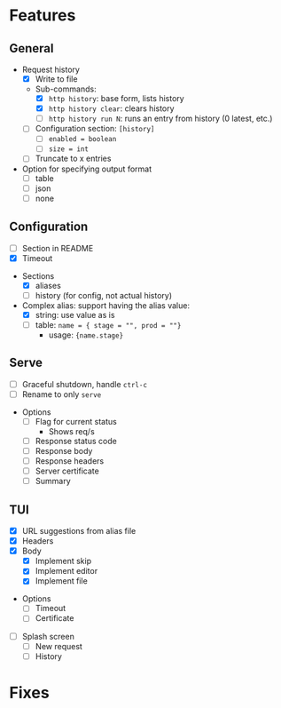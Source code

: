 # Features

## General
- Request history
  - [x] Write to file
  - Sub-commands:
    - [x] `http history`: base form, lists history
    - [x] `http history clear`: clears history
    - [ ] `http history run N`: runs an entry from history (0 latest, etc.)
  - [ ] Configuration section: `[history]`
    - [ ] `enabled = boolean`
    - [ ] `size = int`
  - [ ] Truncate to x entries
- Option for specifying output format
  - [ ] table
  - [ ] json
  - [ ] none

## Configuration
- [ ] Section in README
- [x] Timeout
- Sections
  - [x] aliases
  - [ ] history (for config, not actual history)
- Complex alias: support having the alias value:
  - [x] string: use value as is
  - [ ] table: `name = { stage = "", prod = ""}`
    - usage: `{name.stage}`

## Serve
- [ ] Graceful shutdown, handle `ctrl-c`
- [ ] Rename to only `serve`
- Options
  - [ ] Flag for current status
    - Shows req/s
  - [ ] Response status code
  - [ ] Response body
  - [ ] Response headers
  - [ ] Server certificate
  - [ ] Summary

## TUI
- [x] URL suggestions from alias file
- [x] Headers
- [x] Body
  - [x] Implement skip
  - [x] Implement editor
  - [x] Implement file
- Options
  - [ ] Timeout
  - [ ] Certificate
- [ ] Splash screen
  - [ ] New request
  - [ ] History

# Fixes
